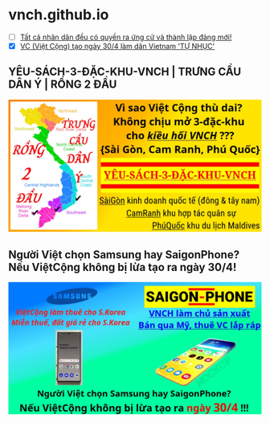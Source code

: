 # vnch.github.io

- [ ] [Tất cả nhân dân đều có quyền ra ứng cử và thành lập đảng mới!](/docs/kien-tao/dan-ung-cu-thu-tuong.md)
- [x] [VC (Việt Cộng) tạo ngày 30/4 làm dân Vietnam 'TỰ NHỤC'](/docs/vncs/tu-nhuc.md)

## YÊU-SÁCH-3-ĐẶC-KHU-VNCH | TRƯNG CẦU DÂN Ý | RỒNG 2 ĐẦU
![YÊU-SÁCH-3-ĐẶC-KHU-VNCH TRƯNGCẦUDÂNÝ RỒNG 2 ĐẦU](/public/static/images/3DacKhu.map.jpg)

## Người Việt chọn Samsung hay SaigonPhone? Nếu ViệtCộng không bị lừa tạo ra ngày 30/4!
![Saigon Phone](/public/static/images/SaiGonPhone-vs-Samsung.jpg)
